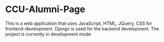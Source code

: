 # CCU-Alumni-Page
This is a web application that uses JavaScript, HTML, JQuery, CSS for frontend-development. Django is used for the backend development. The project is currently in development mode
